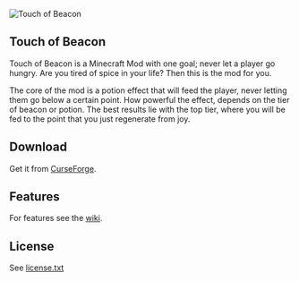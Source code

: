 ![Touch of Beacon](http://i.imgur.com/SawPuwn.png)

Touch of Beacon
---

Touch of Beacon is a Minecraft Mod with one goal; never let a player go hungry. Are you tired of spice in your life? Then this is the mod for you.

The core of the mod is a potion effect that will feed the player, never letting them go below a certain point. How powerful the effect, depends on the tier of beacon or potion. The best results lie with the top tier, where you will be fed to the point that you just regenerate from joy.

## Download

Get it from [CurseForge](https://minecraft.curseforge.com/projects/touch-of-beacon).

## Features

For features see the [wiki](https://github.com/rolandoislas/Touch-of-Beacon/wiki).

## License

See [license.txt](license.txt)
